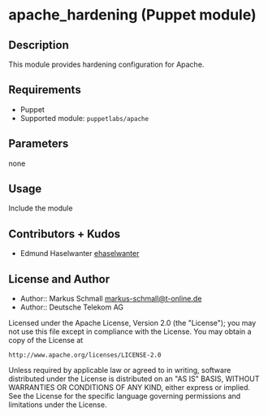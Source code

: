 # apache_hardening (Puppet module)

## Description

This module provides hardening configuration for Apache.

## Requirements

* Puppet
* Supported module: `puppetlabs/apache` 


## Parameters

none

## Usage

Include the module


## Contributors + Kudos

* Edmund Haselwanter [ehaselwanter](https://github.com/ehaselwanter)

## License and Author

* Author:: Markus Schmall <markus-schmall@t-online.de>
* Author:: Deutsche Telekom AG

Licensed under the Apache License, Version 2.0 (the "License");
you may not use this file except in compliance with the License.
You may obtain a copy of the License at

    http://www.apache.org/licenses/LICENSE-2.0

Unless required by applicable law or agreed to in writing, software
distributed under the License is distributed on an "AS IS" BASIS,
WITHOUT WARRANTIES OR CONDITIONS OF ANY KIND, either express or implied.
See the License for the specific language governing permissions and
limitations under the License.
